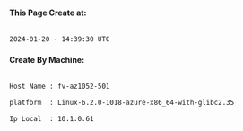 
   
#### This Page Create at:

```bash

2024-01-20 - 14:39:30 UTC

```

#### Create By Machine:

```bash

Host Name : fv-az1052-501

platform  : Linux-6.2.0-1018-azure-x86_64-with-glibc2.35

Ip Local  : 10.1.0.61

```

